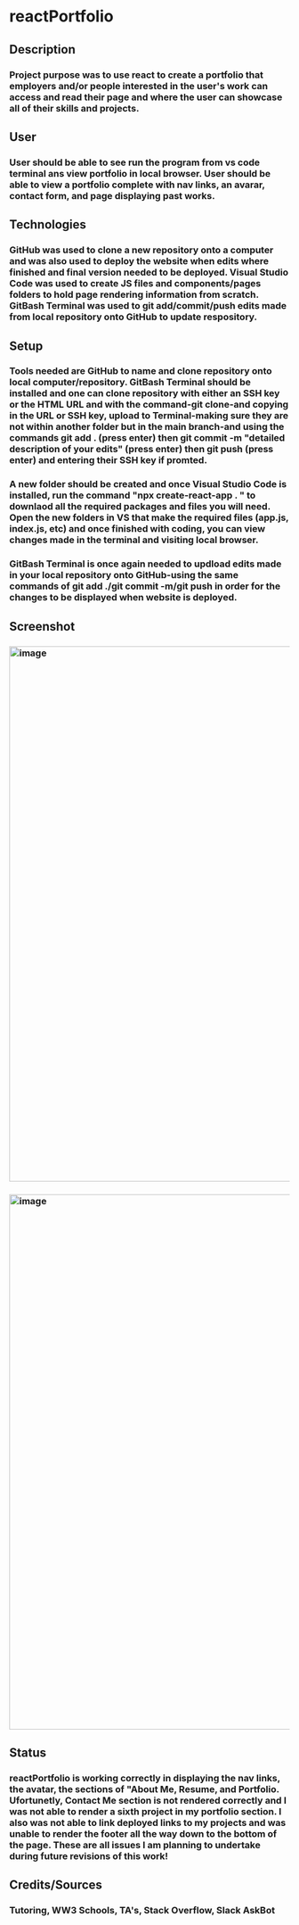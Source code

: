 # reactPortfolio
## Description
### Project purpose was to use react to create a portfolio that employers and/or people interested in the user's work can access and read their page and where the user can showcase all of their skills and projects.
## User
### User should be able to see run the program from vs code terminal ans view portfolio in local browser. User should be able to view a portfolio complete with nav links, an avarar, contact form, and page displaying past works.
## Technologies
### GitHub was used to clone a new repository onto a computer and was also used to deploy the website when edits where finished and final version needed to be deployed. Visual Studio Code was used to create JS files and components/pages folders to hold page rendering information from scratch. GitBash Terminal was used to git add/commit/push edits made from local repository onto GitHub to update respository.
## Setup
### Tools needed are GitHub to name and clone repository onto local computer/repository. GitBash Terminal should be installed and one can clone repository with either an SSH key or the HTML URL and with the command-git clone-and copying in the URL or SSH key, upload to Terminal-making sure they are not within another folder but in the main branch-and using the commands git add . (press enter) then git commit -m "detailed description of your edits" (press enter) then git push (press enter) and entering their SSH key if promted. 
### A new folder should be created and once Visual Studio Code is installed, run the command "npx create-react-app . " to downlaod all the required packages and files you will need. Open the new folders in VS that make the required files (app.js, index.js, etc) and once finished with coding, you can view changes made in the terminal and visiting local browser. 
### GitBash Terminal is once again needed to updload edits made in your local repository onto GitHub-using the same commands of git add ./git commit -m/git push in order for the changes to be displayed when website is deployed. 
## Screenshot
### <img width="960" alt="image" src="https://user-images.githubusercontent.com/104933717/186793986-a80ad942-c48f-439e-b871-2b7eb5dadedf.png">
### <img width="960" alt="image" src="https://user-images.githubusercontent.com/104933717/186794036-522a4892-30fc-4445-a335-8db6817b9425.png">
## Status 
### reactPortfolio is working correctly in displaying the nav links, the avatar, the sections of "About Me, Resume, and Portfolio. Ufortunetly, Contact Me section is not rendered correctly and I was not able to render a sixth project in my portfolio section. I also was not able to link deployed links to my projects and was unable to render the footer all the way down to the bottom of the page. These are all issues I am planning to undertake during future revisions of this work!
## Credits/Sources 
### Tutoring, WW3 Schools, TA's, Stack Overflow, Slack AskBot
